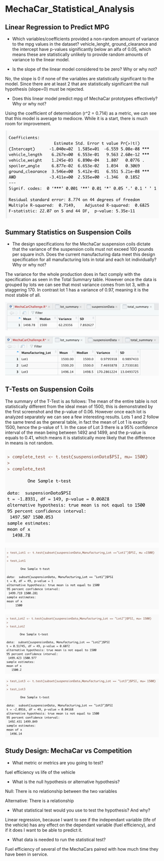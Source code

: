 # MechaCar_Statistical_Analysis


## Linear Regression to Predict MPG

- Which variables/coefficients provided a non-random amount of variance to the mpg values in the dataset?
vehicle_lenght, ground_clearance and the intercept have p-values significantly below an alfa of 0.05, which means these are statistically unlikely to provide random amounts of variance to the linear model.


- Is the slope of the linear model considered to be zero? Why or why not?

No, the slope is 0 if none of the variables are statistically significant to the model. Since there are at least 2 that are statistically significant the null hypothesis (slope=0) must be rejected.

- Does this linear model predict mpg of MechaCar prototypes effectively? Why or why not?

Using the coefficient of determination (r^2 = 0.714) as a metric, we can see that this model is average to mediocre. While it is a start, there is much room for improvement.


![Linear Regression](Linear_regression.png)

## Summary Statistics on Suspension Coils


- The design specifications for the MechaCar suspension coils dictate that the variance of the suspension coils must not exceed 100 pounds per square inch. Does the current manufacturing data meet this design specification for all manufacturing lots in total and each lot individually? Why or why not?

The variance for the whole production does in fact comply with the specification as seen in the Total Summary table. However once the data is grouped by lots we can see that most variance comes from lot 3, with a staggering 170. In contrast lot 1 has a variance of 0.97, meaning it is the most stable of all.

![Total Summary](total_summary.png)


![Lot Summary](lot_summary.png)


## T-Tests on Suspension Coils

The summary of the T-Test is as follows: The mean of the entire table is not statistically different from the ideal mean of 1500, this is demonstrated by the first screenshot and the p-value of 0.06. However once each lot is analyzed separately we can see a few interesting results. Lots 1 and 2 follow the same trend as the general table, in fact the mean of Lot 1 is exactly 1500, hence the p-value of 1. In the case of Lot 3 there is a 95% confidence interval of the mean being between 1492 and 1499, and the p-value is equals to 0.41, which means it is statistically more likely that the difference in means is not random.

![All lots](All_lots.png)


![Lot 1](Lot1.png)

![Lot 2](Lot2.png)

![Lot 3](Lot3.png)





## Study Design: MechaCar vs Competition


- What metric or metrics are you going to test?

 fuel efficiency vs life of the vehicle


- What is the null hypothesis or alternative hypothesis?




Null: There is no relationship between the two variables

Alternative: There is a relationship


- What statistical test would you use to test the hypothesis? And why?

Linear regression, because I want to see if the independant variable (life of the vehicle) has any effect on the dependant variable (fuel efficiency), and if it does I want to be able to predict it.



- What data is needed to run the statistical test?

Fuel efficiency of several of the MechaCars paired with how much time they have been in service. 


